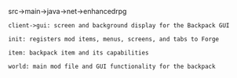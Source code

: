 src->main->java->net->enhancedrpg

    client->gui: screen and background display for the Backpack GUI
    
    init: registers mod items, menus, screens, and tabs to Forge
    
    item: backpack item and its capabilities
    
    world: main mod file and GUI functionality for the backpack
